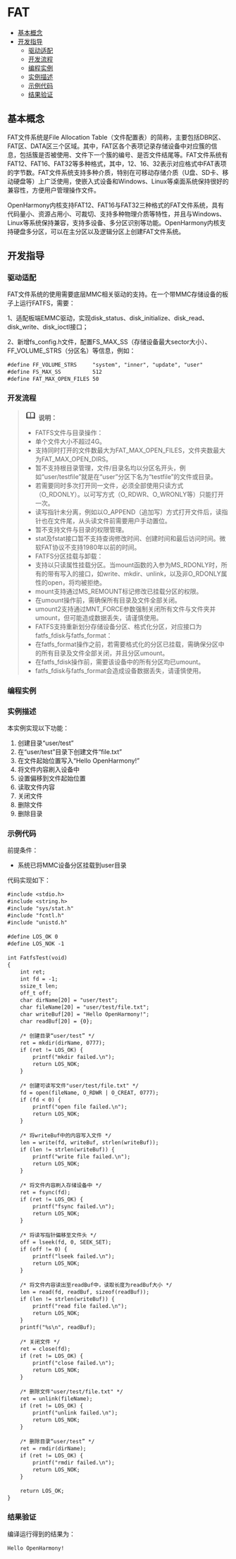 # FAT<a name="ZH-CN_TOPIC_0000001153180399"></a>

-   [基本概念](#section1772629121418)
-   [开发指导](#section1149072811148)
    -   [驱动适配](#section19174939191414)
    -   [开发流程](#section131211626151513)
    -   [编程实例](#section206071303163)
    -   [实例描述](#section45337345313)
    -   [示例代码](#section119813171539)
    -   [结果验证](#section7987101232311)


## 基本概念<a name="section1772629121418"></a>

FAT文件系统是File Allocation Table（文件配置表）的简称，主要包括DBR区、FAT区、DATA区三个区域。其中，FAT区各个表项记录存储设备中对应簇的信息，包括簇是否被使用、文件下一个簇的编号、是否文件结尾等。FAT文件系统有FAT12、FAT16、FAT32等多种格式，其中，12、16、32表示对应格式中FAT表项的字节数。FAT文件系统支持多种介质，特别在可移动存储介质（U盘、SD卡、移动硬盘等）上广泛使用，使嵌入式设备和Windows、Linux等桌面系统保持很好的兼容性，方便用户管理操作文件。

OpenHarmony内核支持FAT12、FAT16与FAT32三种格式的FAT文件系统，具有代码量小、资源占用小、可裁切、支持多种物理介质等特性，并且与Windows、Linux等系统保持兼容，支持多设备、多分区识别等功能。OpenHarmony内核支持硬盘多分区，可以在主分区以及逻辑分区上创建FAT文件系统。

## 开发指导<a name="section1149072811148"></a>

### 驱动适配<a name="section19174939191414"></a>

FAT文件系统的使用需要底层MMC相关驱动的支持。在一个带MMC存储设备的板子上运行FATFS，需要：

1、适配板端EMMC驱动，实现disk\_status、disk\_initialize、disk\_read、disk\_write、disk\_ioctl接口；

2、新增fs\_config.h文件，配置FS\_MAX\_SS（存储设备最大sector大小）、FF\_VOLUME\_STRS（分区名）等信息，例如：

```
#define FF_VOLUME_STRS     "system", "inner", "update", "user"
#define FS_MAX_SS          512
#define FAT_MAX_OPEN_FILES 50
```

### 开发流程<a name="section131211626151513"></a>

>![](../public_sys-resources/icon-note.gif) **说明：** 
>-   FATFS文件与目录操作：
>    -   单个文件大小不超过4G。
>    -   支持同时打开的文件数最大为FAT\_MAX\_OPEN\_FILES，文件夹数最大为FAT\_MAX\_OPEN\_DIRS。
>    -   暂不支持根目录管理，文件/目录名均以分区名开头，例如“user/testfile”就是在“user”分区下名为“testfile”的文件或目录。
>    -   若需要同时多次打开同一文件，必须全部使用只读方式（O\_RDONLY）。以可写方式（O\_RDWR、O\_WRONLY等）只能打开一次。
>    -   读写指针未分离，例如以O\_APPEND（追加写）方式打开文件后，读指针也在文件尾，从头读文件前需要用户手动置位。
>    -   暂不支持文件与目录的权限管理。
>    -   stat及fstat接口暂不支持查询修改时间、创建时间和最后访问时间。微软FAT协议不支持1980年以前的时间。
>-   FATFS分区挂载与卸载：
>    -   支持以只读属性挂载分区。当mount函数的入参为MS\_RDONLY时，所有的带有写入的接口，如write、mkdir、unlink，以及非O\_RDONLY属性的open，将均被拒绝。
>    -   mount支持通过MS\_REMOUNT标记修改已挂载分区的权限。
>    -   在umount操作前，需确保所有目录及文件全部关闭。
>    -   umount2支持通过MNT\_FORCE参数强制关闭所有文件与文件夹并umount，但可能造成数据丢失，请谨慎使用。
>-   FATFS支持重新划分存储设备分区、格式化分区，对应接口为fatfs\_fdisk与fatfs\_format：
>    -   在fatfs\_format操作之前，若需要格式化的分区已挂载，需确保分区中的所有目录及文件全部关闭，并且分区umount。
>    -   在fatfs\_fdisk操作前，需要该设备中的所有分区均已umount。
>    -   fatfs\_fdisk与fatfs\_format会造成设备数据丢失，请谨慎使用。

### 编程实例<a name="section206071303163"></a>

### 实例描述<a name="section45337345313"></a>

本实例实现以下功能：

1.  创建目录“user/test”
2.  在“user/test”目录下创建文件“file.txt”
3.  在文件起始位置写入“Hello OpenHarmony!”
4.  将文件内容刷入设备中
5.  设置偏移到文件起始位置
6.  读取文件内容
7.  关闭文件
8.  删除文件
9.  删除目录

### 示例代码<a name="section119813171539"></a>

前提条件：

-   系统已将MMC设备分区挂载到user目录

代码实现如下：

```
#include <stdio.h>
#include <string.h>
#include "sys/stat.h"
#include "fcntl.h"
#include "unistd.h"

#define LOS_OK 0
#define LOS_NOK -1

int FatfsTest(void) 
{     
    int ret;
    int fd = -1;
    ssize_t len;
    off_t off;
    char dirName[20] = "user/test";
    char fileName[20] = "user/test/file.txt";
    char writeBuf[20] = "Hello OpenHarmony!";
    char readBuf[20] = {0};

    /* 创建目录“user/test” */
    ret = mkdir(dirName, 0777);
    if (ret != LOS_OK) {
        printf("mkdir failed.\n");
        return LOS_NOK;
    }

    /* 创建可读写文件"user/test/file.txt" */
    fd = open(fileName, O_RDWR | O_CREAT, 0777);
    if (fd < 0) {
        printf("open file failed.\n");
        return LOS_NOK;
    }

    /* 将writeBuf中的内容写入文件 */
    len = write(fd, writeBuf, strlen(writeBuf));
    if (len != strlen(writeBuf)) {
        printf("write file failed.\n");
        return LOS_NOK;
    }

    /* 将文件内容刷入存储设备中 */
    ret = fsync(fd);
    if (ret != LOS_OK) {
        printf("fsync failed.\n");
        return LOS_NOK;
    }

    /* 将读写指针偏移至文件头 */
    off = lseek(fd, 0, SEEK_SET);
    if (off != 0) {
        printf("lseek failed.\n");
        return LOS_NOK;
    }

    /* 将文件内容读出至readBuf中，读取长度为readBuf大小 */
    len = read(fd, readBuf, sizeof(readBuf));
    if (len != strlen(writeBuf)) {
        printf("read file failed.\n");
        return LOS_NOK;
    }
    printf("%s\n", readBuf);

    /* 关闭文件 */
    ret = close(fd);
    if (ret != LOS_OK) {
        printf("close failed.\n");
        return LOS_NOK;
    }

    /* 删除文件"user/test/file.txt" */
    ret = unlink(fileName);
    if (ret != LOS_OK) {
        printf("unlink failed.\n");
        return LOS_NOK;
    }

    /* 删除目录“user/test” */
    ret = rmdir(dirName);
    if (ret != LOS_OK) {
        printf("rmdir failed.\n");
        return LOS_NOK;
    }

    return LOS_OK;
}
```

### 结果验证<a name="section7987101232311"></a>

编译运行得到的结果为：

```
Hello OpenHarmony!
```

